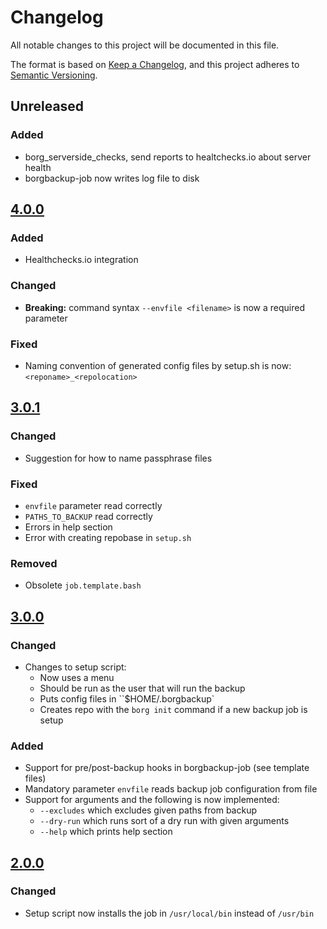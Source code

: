 # Changelog
All notable changes to this project will be documented in this file.

The format is based on [Keep a Changelog](https://keepachangelog.com/en/1.0.0/),
and this project adheres to [Semantic Versioning](https://semver.org/spec/v2.0.0.html).

## Unreleased
### Added
- borg_serverside_checks, send reports to healtchecks.io about server health
- borgbackup-job now writes log file to disk

## [4.0.0]
### Added
- Healthchecks.io integration

### Changed
- **Breaking:** command syntax `--envfile <filename>` is now a required parameter

### Fixed
- Naming convention of generated config files by setup.sh is now: `<reponame>_<repolocation>`

## [3.0.1]
### Changed
- Suggestion for how to name passphrase files

### Fixed
- `envfile` parameter read correctly
- `PATHS_TO_BACKUP` read correctly
- Errors in help section
- Error with creating repobase in `setup.sh`

### Removed
- Obsolete `job.template.bash`

## [3.0.0]
### Changed
- Changes to setup script:
  * Now uses a menu
  * Should be run as the user that will run the backup
  * Puts config files in ``$HOME/.borgbackup`
  * Creates repo with the `borg init` command if a new backup job is setup

### Added
- Support for pre/post-backup hooks in borgbackup-job (see template files)
- Mandatory parameter `envfile` reads backup job configuration from file
- Support for arguments and the following is now implemented:
  * `--excludes` which excludes given paths from backup
  * `--dry-run` which runs sort of a dry run with given arguments
  * `--help` which prints help section

## [2.0.0]
### Changed
- Setup script now installs the job in `/usr/local/bin` instead of `/usr/bin`

[4.0.0]: https://github.com/ehannes/borgbackup-job/compare/v3.0.1...v4.0.0
[3.0.1]: https://github.com/ehannes/borgbackup-job/compare/v3.0.0...v3.0.1
[3.0.0]: https://github.com/ehannes/borgbackup-job/compare/v2.0.0...v3.0.0
[2.0.0]: https://github.com/ehannes/borgbackup-job/compare/v1.0.0...v2.0.0
